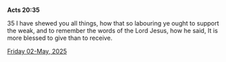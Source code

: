 **Acts 20:35**

35 I have shewed you all things, how that so labouring ye ought to support the weak, and to remember the words of the Lord Jesus, how he said, It is more blessed to give than to receive.

[Friday 02-May, 2025](https://getbible.life/kjv/Acts/20/35)
